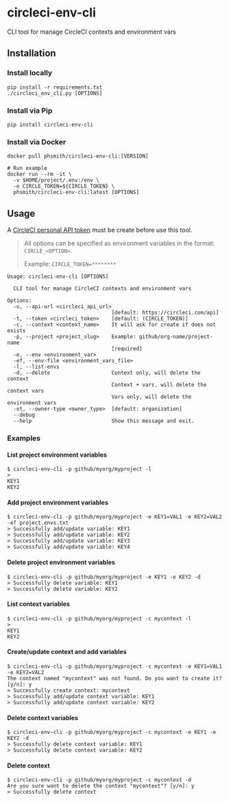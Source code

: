 # circleci-env-cli
CLI tool for manage CircleCI contexts and environment vars

## Installation
### Install locally
```
pip install -r requirements.txt
./circleci_env_cli.py [OPTIONS]
```

### Install via Pip
```
pip install circleci-env-cli
```

### Install via Docker
```
docker pull phsmith/circleci-env-cli:[VERSION]

# Run example
docker run --rm -it \
  -v $HOME/project/.env:/env \
  -e CIRCLE_TOKEN=${CIRCLE_TOKEN} \
  phsmith/circleci-env-cli:latest [OPTIONS]
```

## Usage

A [CircleCI personal API token](https://circleci.com/docs/managing-api-tokens/#creating-a-personal-api-token) must be create before use this tool.

> All options can be specified as environment variables in the format: `CIRCLE_<OPTION>`.
>
> Example: `CIRCLE_TOKEN=********`

```
Usage: circleci-env-cli [OPTIONS]

  CLI tool for manage CircleCI contexts and environment vars

Options:
  -u, --api-url <circleci_api_url>
                                  [default: https://circleci.com/api]
  -t, --token <circleci_token>    [default: (CIRCLE_TOKEN)]
  -c, --context <context_name>    It will ask for create if does not exists
  -p, --project <project_slug>    Example: github/org-name/project-name
                                  [required]
  -e, --env <environment_var>
  -ef, --env-file <environment_vars_file>
  -l, --list-envs
  -d, --delete                    Context only, will delete the context
                                  Context + vars, will delete the context vars
                                  Vars only, will delete the environment vars
  -ot, --owner-type <owner_type>  [default: organization]
  --debug
  --help                          Show this message and exit.
```

### Examples

#### List project environment variables
```
$ circleci-env-cli -p github/myorg/myproject -l
>
KEY1
KEY2
```

#### Add project environment variables
```
$ circleci-env-cli -p github/myorg/myproject -e KEY1=VAL1 -e KEY2=VAL2 -ef project.envs.txt
> Successfully add/update variable: KEY1
> Successfully add/update variable: KEY2
> Successfully add/update variable: KEY3
> Successfully add/update variable: KEY4
```

#### Delete project environment variables
```
$ circleci-env-cli -p github/myorg/myproject -e KEY1 -e KEY2 -d
> Successfully delete variable: KEY1
> Successfully delete variable: KEY2
```

#### List context variables
```
$ circleci-env-cli -p github/myorg/myproject -c mycontext -l
>
KEY1
KEY2
```

#### Create/update context and add variables
```
$ circleci-env-cli -p github/myorg/myproject -c mycontext -e KEY1=VAL1 -e KEY2=VAL2
The context named "mycontext" was not found. Do you want to create it? [y/n]: y
> Successfully create context: mycontext
> Successfully add/update context variable: KEY1
> Successfully add/update context variable: KEY2
```

#### Delete context variables
```
$ circleci-env-cli -p github/myorg/myproject -c mycontext -e KEY1 -e KEY2 -d
> Successfully delete context variable: KEY1
> Successfully delete context variable: KEY2
```

#### Delete context
```
$ circleci-env-cli -p github/myorg/myproject -c mycontext -d
Are you sure want to delete the context "mycontext"? [y/n]: y
> Successfully delete context
```
